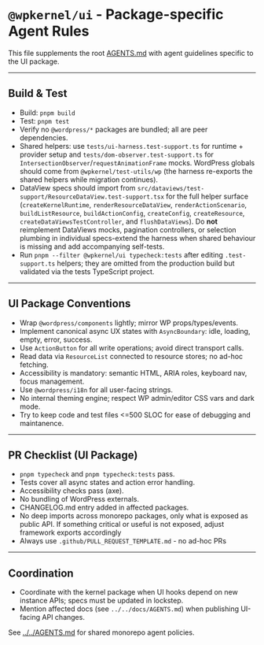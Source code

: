 # `@wpkernel/ui` - Package-specific Agent Rules

This file supplements the root [AGENTS.md](../../AGENTS.md) with agent guidelines specific to the UI package.

---

## Build & Test

- Build: `pnpm build`
- Test: `pnpm test`
- Verify no `@wordpress/*` packages are bundled; all are peer dependencies.
- Shared helpers: use `tests/ui-harness.test-support.ts` for runtime + provider setup and `tests/dom-observer.test-support.ts` for `IntersectionObserver`/`requestAnimationFrame` mocks. WordPress globals should come from `@wpkernel/test-utils/wp` (the harness re-exports the shared helpers while migration continues).
- DataView specs should import from `src/dataviews/test-support/ResourceDataView.test-support.tsx` for the full helper surface (`createKernelRuntime`, `renderResourceDataView`, `renderActionScenario`, `buildListResource`, `buildActionConfig`, `createConfig`, `createResource`, `createDataViewsTestController`, and `flushDataViews`). Do **not** reimplement DataViews mocks, pagination controllers, or selection plumbing in individual specs-extend the harness when shared behaviour is missing and add accompanying self-tests.
- Run `pnpm --filter @wpkernel/ui typecheck:tests` after editing `.test-support.ts` helpers; they are omitted from the production build but validated via the tests TypeScript project.

---

## UI Package Conventions

- Wrap `@wordpress/components` lightly; mirror WP props/types/events.
- Implement canonical async UX states with `AsyncBoundary`: idle, loading, empty, error, success.
- Use `ActionButton` for all write operations; avoid direct transport calls.
- Read data via `ResourceList` connected to resource stores; no ad-hoc fetching.
- Accessibility is mandatory: semantic HTML, ARIA roles, keyboard nav, focus management.
- Use `@wordpress/i18n` for all user-facing strings.
- No internal theming engine; respect WP admin/editor CSS vars and dark mode.
- Try to keep code and test files <=500 SLOC for ease of debugging and maintanence.

---

## PR Checklist (UI Package)

- `pnpm typecheck` and `pnpm typecheck:tests` pass.
- Tests cover all async states and action error handling.
- Accessibility checks pass (axe).
- No bundling of WordPress externals.
- CHANGELOG.md entry added in affected packages.
- No deep imports across monorepo packages, only what is exposed as public API. If something critical or useful is not exposed, adjust framework exports accordingly
- Always use `.github/PULL_REQUEST_TEMPLATE.md` - no ad-hoc PRs

---

## Coordination

- Coordinate with the kernel package when UI hooks depend on new instance APIs; specs must be updated in lockstep.
- Mention affected docs (see `../../docs/AGENTS.md`) when publishing UI-facing API changes.

See [../../AGENTS.md](../../AGENTS.md) for shared monorepo agent policies.
